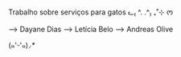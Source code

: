 Trabalho sobre serviços para gatos ᓚ₍ ^. .^₎ ₊˚⊹ ᰔ

--> Dayane Dias
--> Letícia Belo
--> Andreas Olive

(๑'ᵕ'๑)⸝*
